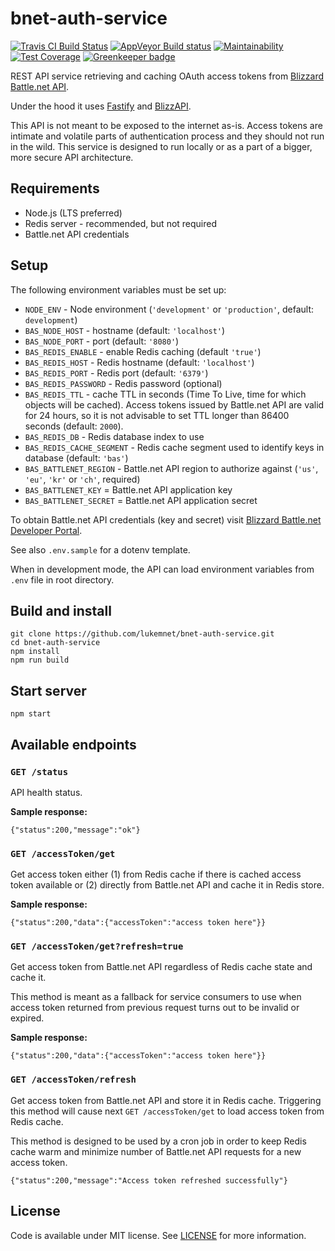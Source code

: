 # bnet-auth-service
[![Travis CI Build Status](https://travis-ci.org/lukemnet/bnet-auth-service.svg?branch=master)](https://travis-ci.org/lukemnet/bnet-auth-service)
[![AppVeyor Build status](https://ci.appveyor.com/api/projects/status/ci1n4338v95ygpdi?svg=true)](https://ci.appveyor.com/project/lwojcik/bnet-auth-service)
[![Maintainability](https://api.codeclimate.com/v1/badges/e988aeb1b13e096f989c/maintainability)](https://codeclimate.com/github/lukemnet/bnet-auth-service/maintainability)
[![Test Coverage](https://api.codeclimate.com/v1/badges/e988aeb1b13e096f989c/test_coverage)](https://codeclimate.com/github/lukemnet/bnet-auth-service/test_coverage) [![Greenkeeper badge](https://badges.greenkeeper.io/lukemnet/bnet-auth-service.svg)](https://greenkeeper.io/)

REST API service retrieving and caching OAuth access tokens from [Blizzard Battle.net API](https://develop.battle.net/).

Under the hood it uses [Fastify](https://www.fastify.io/) and [BlizzAPI](https://www.npmjs.com/package/blizzapi).

This API is not meant to be exposed to the internet as-is. Access tokens are intimate and volatile parts of authentication process and they should not run in the wild. This service is designed to run locally or as a part of a bigger, more secure API architecture.

## Requirements

* Node.js (LTS preferred)
* Redis server - recommended, but not required
* Battle.net API credentials

## Setup

The following environment variables must be set up:

* `NODE_ENV` - Node environment (`'development'` or `'production'`, default: `development`)
* `BAS_NODE_HOST` - hostname (default: `'localhost'`)
* `BAS_NODE_PORT` - port (default: `'8080'`)
* `BAS_REDIS_ENABLE` - enable Redis caching (default `'true'`)
* `BAS_REDIS_HOST` - Redis hostname (default: `'localhost'`)
* `BAS_REDIS_PORT` - Redis port (default: `'6379'`)
* `BAS_REDIS_PASSWORD` - Redis password (optional)
* `BAS_REDIS_TTL` - cache TTL in seconds (Time To Live, time for which objects will be cached). Access tokens issued by Battle.net API are valid for 24 hours, so it is not advisable to set TTL longer than 86400 seconds (default: `2000`).
* `BAS_REDIS_DB` - Redis database index to use
* `BAS_REDIS_CACHE_SEGMENT` - Redis cache segment used to identify keys in database (default: `'bas'`)
* `BAS_BATTLENET_REGION` - Battle.net API region to authorize against (`'us'`, `'eu'`, `'kr'` or `'ch'`, required)
* `BAS_BATTLENET_KEY` = Battle.net API application key
* `BAS_BATTLENET_SECRET` = Battle.net API application secret

To obtain Battle.net API credentials (key and secret) visit [Blizzard Battle.net Developer Portal](https://develop.battle.net/access/).

See also `.env.sample` for a dotenv template.

When in development mode, the API can load environment variables from `.env` file in root directory.

## Build and install

```
git clone https://github.com/lukemnet/bnet-auth-service.git
cd bnet-auth-service
npm install
npm run build
```

## Start server

```
npm start
```

## Available endpoints

### `GET /status`

API health status.

**Sample response:**

```
{"status":200,"message":"ok"}
```

### `GET /accessToken/get`

Get access token either (1) from Redis cache if there is cached access token available or (2) directly from Battle.net API and cache it in Redis store.

**Sample response:**

```
{"status":200,"data":{"accessToken":"access token here"}}
```

### `GET /accessToken/get?refresh=true`

Get access token from Battle.net API regardless of Redis cache state and cache it.

This method is meant as a fallback for service consumers to use when access token returned from previous request turns out to be invalid or expired.

**Sample response:**

```
{"status":200,"data":{"accessToken":"access token here"}}
```

### `GET /accessToken/refresh`

Get access token from Battle.net API and store it in Redis cache. Triggering this method will cause next `GET /accessToken/get` to load access token from Redis cache.

This method is designed to be used by a cron job in order to keep Redis cache warm and minimize number of Battle.net API requests for a new access token.

```
{"status":200,"message":"Access token refreshed successfully"}
```

## License

Code is available under MIT license. See [LICENSE](https://raw.githubusercontent.com/lukemnet/bnet-auth-service/master/LICENSE) for more information.